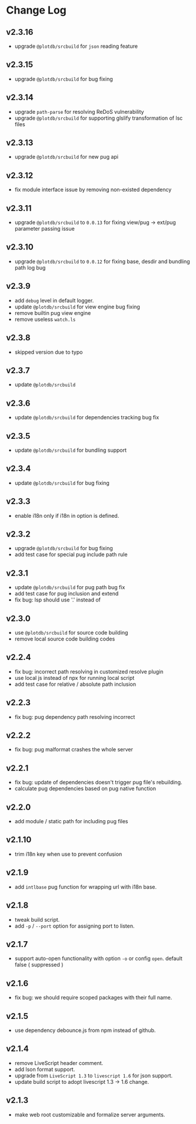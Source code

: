# Change Log

## v2.3.16

 - upgrade `@plotdb/srcbuild` for `json` reading feature


## v2.3.15

 - upgrade `@plotdb/srcbuild` for bug fixing


## v2.3.14

 - upgrade `path-parse` for resolving ReDoS vulnerability
 - upgrade `@plotdb/srcbuild` for supporting glslify transformation of lsc files


## v2.3.13

 - upgrade `@plotdb/srcbuild` for new pug api


## v2.3.12

 - fix module interface issue by removing non-existed dependency


## v2.3.11

 - upgrade `@plotdb/srcbuild` to `0.0.13` for fixing view/pug -> ext/pug parameter passing issue


## v2.3.10

 - upgrade `@plotdb/srcbuild` to `0.0.12` for fixing base, desdir and bundling path log bug


## v2.3.9

 - add `debug` level in default logger.
 - update `@plotdb/srcbuild` for view engine bug fixing
 - remove builtin pug view engine
 - remove useless `watch.ls`


## v2.3.8

 - skipped version due to typo


## v2.3.7

 - update `@plotdb/srcbuild`


## v2.3.6

 - update `@plotdb/srcbuild` for dependencies tracking bug fix


## v2.3.5

 - update `@plotdb/srcbuild` for bundling support


## v2.3.4

 - update `@plotdb/srcbuild` for bug fixing


## v2.3.3

 - enable i18n only if i18n in option is defined.


## v2.3.2

 - upgrade `@plotdb/srcbuild` for bug fixing
 - add test case for special pug include path rule


## v2.3.1

 - update `@plotdb/srcbuild` for pug path bug fix
 - add test case for pug inclusion and extend
 - fix bug: lsp should use '.' instead of


## v2.3.0

 - use `@plotdb/srcbuild` for source code building
 - remove local source code building codes


## v2.2.4

 - fix bug: incorrect path resolving in customized resolve plugin 
 - use local js instead of npx for running local script
 - add test case for relative / absolute path inclusion


## v2.2.3

 - fix bug: pug dependency path resolving incorrect


## v2.2.2

 - fix bug: pug malformat crashes the whole server


## v2.2.1

 - fix bug: update of dependencies doesn't trigger pug file's rebuilding.
 - calculate pug dependencies based on pug native function


## v2.2.0

 - add module / static path for including pug files


## v2.1.10

 - trim i18n key when use to prevent confusion


## v2.1.9

 - add `intlbase` pug function for wrapping url with i18n base.


## v2.1.8

 - tweak build script.
 - add `-p` / `--port` option for assigning port to listen.


## v2.1.7

 - support auto-open functionality with option `-o` or config `open`. default false ( suppressed )


## v2.1.6

 - fix bug: we should require scoped packages with their full name.


## v2.1.5

 - use dependency debounce.js from npm instead of github.


## v2.1.4

 - remove LiveScript header comment.
 - add lson format support.
 - upgrade from `LiveScript 1.3` to `livescript 1.6` for json support.
 - update build script to adopt livescript 1.3 -> 1.6 change.

## v2.1.3

 - make web root customizable and formalize server arguments.

